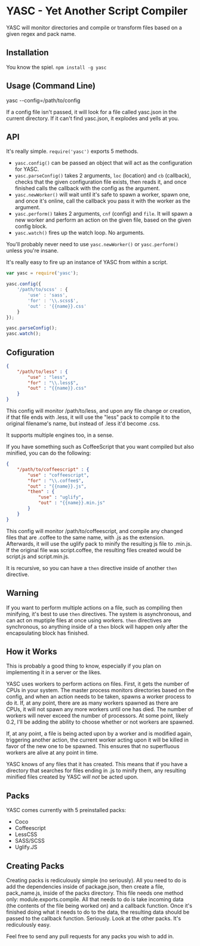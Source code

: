 # YASC - Yet Another Script Compiler

YASC will monitor directories and compile or transform files based on a given regex and pack name.

## Installation

You know the spiel. `npm install -g yasc`

## Usage (Command Line)

yasc --config=/path/to/config

If a config file isn't passed, it will look for a file called yasc.json in the current directory. If it can't find yasc.json, it explodes and yells at you.

## API

It's really simple. `require('yasc')` exports 5 methods.

* `yasc.config()` can be passed an object that will act as the configuration for YASC.
* `yasc.parseConfig()` takes 2 arguments, `loc` (location) and `cb` (callback), checks that the given configuration file exists, then reads it, and once finished calls the callback with the config as the argument.
* `yasc.newWorker()` will wait until it's safe to spawn a worker, spawn one, and once it's online, call the callback you pass it with the worker as the argument.
* `yasc.perform()` takes 2 arguments, `cnf` (config) and `file`. It will spawn a new worker and perform an action on the given file, based on the given config block.
* `yasc.watch()` fires up the watch loop. No arguments.

You'll probably never need to use `yasc.newWorker()` or `yasc.perform()` unless you're insane.

It's really easy to fire up an instance of YASC from within a script.

```javascript
var yasc = require('yasc');

yasc.config({
	'/path/to/scss' : {
		'use' : 'sass',
		'for' : '\\.scss$',
		'out' : '{{name}}.css'
	}
});

yasc.parseConfig();
yasc.watch();
```

## Cofiguration

```json
{
	"/path/to/less" : {
		"use" : "less",
		"for" : "\\.less$",
		"out" : "{{name}}.css"
	}
}
```

This config will monitor /path/to/less, and upon any file change or creation, if that file ends with .less, it will use the "less" pack to compile it to the original filename's name, but instead of .less it'd become .css.

It supports multiple engines too, in a sense.

If you have something such as CoffeeScript that you want compiled but also minified, you can do the following:

```json
{
	"/path/to/coffeescript" : {
		"use" : "coffeescript",
		"for" : "\\.coffee$",
		"out" : "{{name}}.js",
		"then" : {
			"use" : "uglify",
			"out" : "{{name}}.min.js"
		}
	}
}
```

This config will monitor /path/to/coffeescript, and compile any changed files that are .coffee to the same name, with .js as the extension. Afterwards, it will use the uglify pack to minify the resulting js file to .min.js. If the original file was script.coffee, the resulting files created would be script.js and script.min.js.

It is recursive, so you can have a `then` directive inside of another `then` directive.

## Warning

If you want to perform multiple actions on a file, such as compiling then minifying, it's best to use `then` directives. The system is asynchronous, and can act on muptiple files at once using workers. `then` directives are synchronous, so anything inside of a `then` block will happen only after the encapsulating block has finished.

## How it Works

This is probably a good thing to know, especially if you plan on implementing it in a server or the likes.

YASC uses workers to perform actions on files. First, it gets the number of CPUs in your system. The master process monitors directories based on the config, and when an action needs to be taken, spawns a worker process to do it. If, at any point, there are as many workers spawned as there are CPUs, it will not spawn any more workers until one has died. The number of workers will never exceed the number of processors. At some point, likely 0.2, I'll be adding the ability to choose whether or not workers are spawned.

If, at any point, a file is being acted upon by a worker and is modified again, triggering another action, the current worker acting upon it will be killed in favor of the new one to be spawned. This ensures that no superfluous workers are alive at any point in time.

YASC knows of any files that it has created. This means that if you have a directory that searches for files ending in .js to minify them, any resulting minified files created by YASC _will not_ be acted upon.

## Packs

YASC comes currently with 5 preinstalled packs:

* Coco
* Coffeescript
* LessCSS
* SASS/SCSS
* Uglify.JS

## Creating Packs

Creating packs is rediculously simple (no seriously). All you need to do is add the dependencies inside of package.json, then create a file, pack_name.js, inside of the packs directory. This file needs one method only: module.exports.compile. All that needs to do is take incoming data (the contents of the file being worked on) and a callback function. Once it's finished doing what it needs to do to the data, the resulting data should be passed to the callback function. Seriously. Look at the other packs. It's rediculously easy.

Feel free to send any pull requests for any packs you wish to add in.
